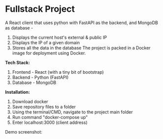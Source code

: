 # Fullstack Project

A React client that uses python with FastAPI as the backend, and MongoDB as database -
1. Displays the current host's external & public IP
2. Displays the IP of a given domain
3. Stores all the data in the database
The project is packed in a Docker image for deployment using Docker.

<b> Tech Stack: </b>
1. Frontend - React (with a tiny bit of bootstrap)
2. Backend - Python (FastAPI)
3. Database - MongoDB

<b>Installation:</b>
1. Download docker
2. Save repository files to a folder
3. Using the terminal/CMD, navigate to the project main folder
4. Run command "docker-compose up"
5. Enter localhost:3000 (client address)

Demo screenshot:
